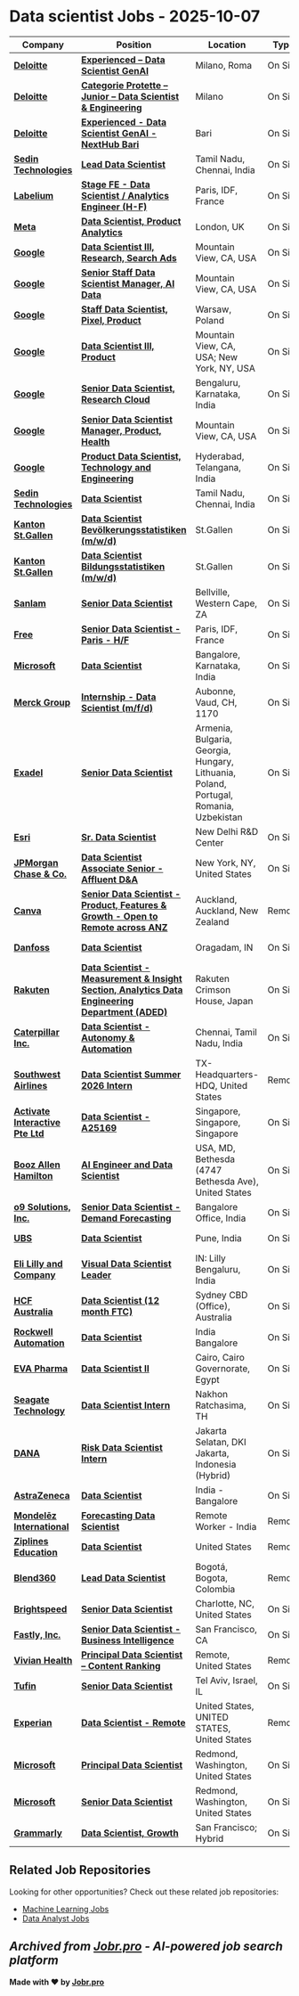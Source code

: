 # Data scientist Jobs - 2025-10-07

| Company | Position | Location | Type | Date |
| ------- | -------- | -------- | ---- | ------ |
| **[Deloitte](https://www.deloitte.com/)** | **[Experienced – Data Scientist GenAI](https://jobr.pro/job/29522053/experienced-data-scientist-genai?utm_source=github&utm_medium=repo&utm_campaign=github-data-science-jobs)** | Milano, Roma | On Site | Oct 07 |
| **[Deloitte](https://www.deloitte.com/)** | **[Categorie Protette – Junior – Data Scientist & Engineering](https://jobr.pro/job/29522034/categorie-protette-junior-data-scientist-engineering?utm_source=github&utm_medium=repo&utm_campaign=github-data-science-jobs)** | Milano | On Site | Oct 07 |
| **[Deloitte](https://www.deloitte.com/)** | **[Experienced - Data Scientist GenAI - NextHub Bari](https://jobr.pro/job/29521015/experienced-data-scientist-genai-nexthub-bari?utm_source=github&utm_medium=repo&utm_campaign=github-data-science-jobs)** | Bari | On Site | Oct 07 |
| **[Sedin Technologies](https://sedintechnologies.com/)** | **[Lead Data Scientist](https://jobr.pro/job/29532703/lead-data-scientist?utm_source=github&utm_medium=repo&utm_campaign=github-data-science-jobs)** | Tamil Nadu, Chennai, India | On Site | Oct 07 |
| **[Labelium](https://www.labelium.com)** | **[Stage FE - Data Scientist / Analytics Engineer (H-F)](https://jobr.pro/job/29520411/stage-fe-data-scientist-analytics-engineer-h-f?utm_source=github&utm_medium=repo&utm_campaign=github-data-science-jobs)** | Paris, IDF, France | On Site | Oct 07 |
| **[Meta](https://www.meta.com/)** | **[Data Scientist, Product Analytics](https://jobr.pro/job/29514649/data-scientist-product-analytics?utm_source=github&utm_medium=repo&utm_campaign=github-data-science-jobs)** | London, UK | On Site | Oct 07 |
| **[Google](https://www.google.com/)** | **[Data Scientist III, Research, Search Ads](https://jobr.pro/job/29513724/data-scientist-iii-research-search-ads?utm_source=github&utm_medium=repo&utm_campaign=github-data-science-jobs)** | Mountain View, CA, USA | On Site | Oct 07 |
| **[Google](https://www.google.com/)** | **[Senior Staff Data Scientist Manager, AI Data](https://jobr.pro/job/29513642/senior-staff-data-scientist-manager-ai-data?utm_source=github&utm_medium=repo&utm_campaign=github-data-science-jobs)** | Mountain View, CA, USA | On Site | Oct 07 |
| **[Google](https://www.google.com/)** | **[Staff Data Scientist, Pixel, Product](https://jobr.pro/job/29513624/staff-data-scientist-pixel-product?utm_source=github&utm_medium=repo&utm_campaign=github-data-science-jobs)** | Warsaw, Poland | On Site | Oct 07 |
| **[Google](https://www.google.com/)** | **[Data Scientist III, Product](https://jobr.pro/job/29513620/data-scientist-iii-product?utm_source=github&utm_medium=repo&utm_campaign=github-data-science-jobs)** | Mountain View, CA, USA; New York, NY, USA | On Site | Oct 07 |
| **[Google](https://www.google.com/)** | **[Senior Data Scientist, Research Cloud](https://jobr.pro/job/29513617/senior-data-scientist-research-cloud?utm_source=github&utm_medium=repo&utm_campaign=github-data-science-jobs)** | Bengaluru, Karnataka, India | On Site | Oct 07 |
| **[Google](https://www.google.com/)** | **[Senior Data Scientist Manager, Product, Health](https://jobr.pro/job/29513539/senior-data-scientist-manager-product-health?utm_source=github&utm_medium=repo&utm_campaign=github-data-science-jobs)** | Mountain View, CA, USA | On Site | Oct 07 |
| **[Google](https://www.google.com/)** | **[Product Data Scientist, Technology and Engineering](https://jobr.pro/job/29513288/product-data-scientist-technology-and-engineering?utm_source=github&utm_medium=repo&utm_campaign=github-data-science-jobs)** | Hyderabad, Telangana, India | On Site | Oct 07 |
| **[Sedin Technologies](https://sedintechnologies.com/)** | **[Data Scientist](https://jobr.pro/job/29532701/data-scientist?utm_source=github&utm_medium=repo&utm_campaign=github-data-science-jobs)** | Tamil Nadu, Chennai, India | On Site | Oct 07 |
| **[Kanton St.Gallen](https://www.sg.ch/)** | **[Data Scientist Bevölkerungsstatistiken (m/w/d)](https://jobr.pro/job/29506035/data-scientist-bevolkerungsstatistiken-mwd?utm_source=github&utm_medium=repo&utm_campaign=github-data-science-jobs)** | St.Gallen | On Site | Oct 07 |
| **[Kanton St.Gallen](https://www.sg.ch/)** | **[Data Scientist Bildungsstatistiken (m/w/d)](https://jobr.pro/job/29506030/data-scientist-bildungsstatistiken-mwd?utm_source=github&utm_medium=repo&utm_campaign=github-data-science-jobs)** | St.Gallen | On Site | Oct 07 |
| **[Sanlam](https://www.sanlamcloud.co.za)** | **[Senior Data Scientist](https://jobr.pro/job/29501992/senior-data-scientist?utm_source=github&utm_medium=repo&utm_campaign=github-data-science-jobs)** | Bellville, Western Cape, ZA | On Site | Oct 07 |
| **[Free](https://etre-free.fr)** | **[Senior Data Scientist - Paris - H/F](https://jobr.pro/job/29520436/senior-data-scientist-paris-hf?utm_source=github&utm_medium=repo&utm_campaign=github-data-science-jobs)** | Paris, IDF, France | On Site | Oct 07 |
| **[Microsoft](https://www.microsoft.com/)** | **[Data Scientist](https://jobr.pro/job/29515257/data-scientist?utm_source=github&utm_medium=repo&utm_campaign=github-data-science-jobs)** | Bangalore, Karnataka, India | On Site | Oct 07 |
| **[Merck Group](https://www.merckgroup.com/)** | **[Internship - Data Scientist (m/f/d)](https://jobr.pro/job/29481517/internship-data-scientist-mfd?utm_source=github&utm_medium=repo&utm_campaign=github-data-science-jobs)** | Aubonne, Vaud, CH, 1170 | On Site | Oct 07 |
| **[Exadel](https://exadel.com/)** | **[Senior Data Scientist](https://jobr.pro/job/29483950/senior-data-scientist?utm_source=github&utm_medium=repo&utm_campaign=github-data-science-jobs)** | Armenia, Bulgaria, Georgia, Hungary, Lithuania, Poland, Portugal, Romania, Uzbekistan | On Site | Oct 07 |
| **[Esri](https://www.esri.com/)** | **[Sr. Data Scientist](https://jobr.pro/job/29474485/sr-data-scientist?utm_source=github&utm_medium=repo&utm_campaign=github-data-science-jobs)** | New Delhi R&D Center | On Site | Oct 07 |
| **[JPMorgan Chase & Co.](https://www.jpmorganchase.com/)** | **[Data Scientist Associate Senior - Affluent D&A](https://jobr.pro/job/29521921/data-scientist-associate-senior-affluent-da?utm_source=github&utm_medium=repo&utm_campaign=github-data-science-jobs)** | New York, NY, United States | On Site | Oct 07 |
| **[Canva](https://www.canva.com)** | **[Senior Data Scientist - Product, Features & Growth - Open to Remote across ANZ](https://jobr.pro/job/29492136/senior-data-scientist-product-features-growth-open-to-remote-across-anz?utm_source=github&utm_medium=repo&utm_campaign=github-data-science-jobs)** | Auckland, Auckland, New Zealand | Remote | Oct 07 |
| **[Danfoss](https://www.danfoss.com)** | **[Data Scientist](https://jobr.pro/job/29478851/data-scientist?utm_source=github&utm_medium=repo&utm_campaign=github-data-science-jobs)** | Oragadam, IN | On Site | Oct 07 |
| **[Rakuten](https://corp.rakuten.co.jp/)** | **[Data Scientist - Measurement & Insight Section, Analytics Data Engineering Department (ADED)](https://jobr.pro/job/29471773/data-scientist-measurement-insight-section-analytics-data-engineering-department-aded?utm_source=github&utm_medium=repo&utm_campaign=github-data-science-jobs)** | Rakuten Crimson House, Japan | On Site | Oct 07 |
| **[Caterpillar Inc.](https://www.caterpillar.com/)** | **[Data Scientist - Autonomy & Automation](https://jobr.pro/job/29475516/data-scientist-autonomy-automation?utm_source=github&utm_medium=repo&utm_campaign=github-data-science-jobs)** | Chennai, Tamil Nadu, India | On Site | Oct 07 |
| **[Southwest Airlines](https://www.southwest.com/)** | **[Data Scientist Summer 2026 Intern](https://jobr.pro/job/29529795/data-scientist-summer-2026-intern?utm_source=github&utm_medium=repo&utm_campaign=github-data-science-jobs)** | TX-Headquarters-HDQ, United States | Remote | Oct 07 |
| **[Activate Interactive Pte Ltd](https://www.activate.sg/)** | **[Data Scientist - A25169](https://jobr.pro/job/29519736/data-scientist-a25169?utm_source=github&utm_medium=repo&utm_campaign=github-data-science-jobs)** | Singapore, Singapore, Singapore | On Site | Oct 07 |
| **[Booz Allen Hamilton](https://www.boozallen.com/)** | **[AI Engineer and Data Scientist](https://jobr.pro/job/29535537/ai-engineer-and-data-scientist?utm_source=github&utm_medium=repo&utm_campaign=github-data-science-jobs)** | USA, MD, Bethesda (4747 Bethesda Ave), United States | On Site | Oct 07 |
| **[o9 Solutions, Inc.](https://o9solutions.com/)** | **[Senior Data Scientist - Demand Forecasting](https://jobr.pro/job/29525132/senior-data-scientist-demand-forecasting?utm_source=github&utm_medium=repo&utm_campaign=github-data-science-jobs)** | Bangalore Office, India | On Site | Oct 07 |
| **[UBS](https://www.ubs.com/)** | **[Data Scientist](https://jobr.pro/job/29524857/data-scientist?utm_source=github&utm_medium=repo&utm_campaign=github-data-science-jobs)** | Pune, India | On Site | Oct 07 |
| **[Eli Lilly and Company](https://www.lilly.com/)** | **[Visual Data Scientist Leader](https://jobr.pro/job/29538282/visual-data-scientist-leader?utm_source=github&utm_medium=repo&utm_campaign=github-data-science-jobs)** | IN: Lilly Bengaluru, India | On Site | Oct 07 |
| **[HCF Australia](https://www.hcf.com.au/)** | **[Data Scientist (12 month FTC)](https://jobr.pro/job/29530299/data-scientist-12-month-ftc?utm_source=github&utm_medium=repo&utm_campaign=github-data-science-jobs)** | Sydney CBD (Office), Australia | On Site | Oct 07 |
| **[Rockwell Automation](https://www.rockwellautomation.com/)** | **[Data Scientist](https://jobr.pro/job/29506702/data-scientist?utm_source=github&utm_medium=repo&utm_campaign=github-data-science-jobs)** | India Bangalore | On Site | Oct 07 |
| **[EVA Pharma](https://www.evapharma.com/)** | **[Data Scientist II](https://jobr.pro/job/29514635/data-scientist-ii?utm_source=github&utm_medium=repo&utm_campaign=github-data-science-jobs)** | Cairo, Cairo Governorate, Egypt | On Site | Oct 07 |
| **[Seagate Technology](https://www.seagate.com/)** | **[Data Scientist Intern](https://jobr.pro/job/29504039/data-scientist-intern?utm_source=github&utm_medium=repo&utm_campaign=github-data-science-jobs)** | Nakhon Ratchasima, TH | On Site | Oct 07 |
| **[DANA](https://www.dana.id/)** | **[Risk Data Scientist Intern](https://jobr.pro/job/29499916/risk-data-scientist-intern?utm_source=github&utm_medium=repo&utm_campaign=github-data-science-jobs)** | Jakarta Selatan, DKI Jakarta, Indonesia (Hybrid) | On Site | Oct 07 |
| **[AstraZeneca](https://www.astrazeneca.com/)** | **[Data Scientist](https://jobr.pro/job/29499512/data-scientist?utm_source=github&utm_medium=repo&utm_campaign=github-data-science-jobs)** | India - Bangalore | On Site | Oct 07 |
| **[Mondelēz International](https://www.mondelezinternational.com/)** | **[Forecasting Data Scientist](https://jobr.pro/job/29539462/forecasting-data-scientist?utm_source=github&utm_medium=repo&utm_campaign=github-data-science-jobs)** | Remote Worker - India | Remote | Oct 07 |
| **[Ziplines Education](https://www.ziplines.com/)** | **[Data Scientist](https://jobr.pro/job/29481420/data-scientist?utm_source=github&utm_medium=repo&utm_campaign=github-data-science-jobs)** | United States | Remote | Oct 06 |
| **[Blend360](https://blend360.com)** | **[Lead Data Scientist](https://jobr.pro/job/29466495/lead-data-scientist?utm_source=github&utm_medium=repo&utm_campaign=github-data-science-jobs)** | Bogotá, Bogota, Colombia | Remote | Oct 06 |
| **[Brightspeed](https://brightspeed.com)** | **[Senior Data Scientist](https://jobr.pro/job/29466497/senior-data-scientist?utm_source=github&utm_medium=repo&utm_campaign=github-data-science-jobs)** | Charlotte, NC, United States | On Site | Oct 06 |
| **[Fastly, Inc.](https://www.fastly.com/)** | **[Senior Data Scientist - Business Intelligence](https://jobr.pro/job/29477009/senior-data-scientist-business-intelligence?utm_source=github&utm_medium=repo&utm_campaign=github-data-science-jobs)** | San Francisco, CA | On Site | Oct 06 |
| **[Vivian Health](https://www.vivian.com)** | **[Principal Data Scientist – Content Ranking](https://jobr.pro/job/29472904/principal-data-scientist-content-ranking?utm_source=github&utm_medium=repo&utm_campaign=github-data-science-jobs)** | Remote, United States | Remote | Oct 06 |
| **[Tufin](https://www.tufin.com/)** | **[Senior Data Scientist](https://jobr.pro/job/29536062/senior-data-scientist?utm_source=github&utm_medium=repo&utm_campaign=github-data-science-jobs)** | Tel Aviv, Israel, IL | On Site | Oct 06 |
| **[Experian](https://www.experian.com/)** | **[Data Scientist - Remote](https://jobr.pro/job/29466507/data-scientist-remote?utm_source=github&utm_medium=repo&utm_campaign=github-data-science-jobs)** | United States, UNITED STATES, United States | Remote | Oct 06 |
| **[Microsoft](https://www.microsoft.com/)** | **[Principal Data Scientist](https://jobr.pro/job/29515532/principal-data-scientist?utm_source=github&utm_medium=repo&utm_campaign=github-data-science-jobs)** | Redmond, Washington, United States | On Site | Oct 06 |
| **[Microsoft](https://www.microsoft.com/)** | **[Senior Data Scientist](https://jobr.pro/job/29515535/senior-data-scientist?utm_source=github&utm_medium=repo&utm_campaign=github-data-science-jobs)** | Redmond, Washington, United States | On Site | Oct 06 |
| **[Grammarly](https://www.grammarly.com/)** | **[Data Scientist, Growth](https://jobr.pro/job/29471180/data-scientist-growth?utm_source=github&utm_medium=repo&utm_campaign=github-data-science-jobs)** | San Francisco; Hybrid | On Site | Oct 06 |

## Related Job Repositories

Looking for other opportunities? Check out these related job repositories:

- [Machine Learning Jobs](https://github.com/jobs-jobr-pro/Machine-Learning-Jobs)
- [Data Analyst Jobs](https://github.com/jobs-jobr-pro/Data-Analyst-Jobs)



*Archived from [Jobr.pro](https://jobr.pro?utm_source=github&utm_medium=repo&utm_campaign=github-data-science-jobs) - AI-powered job search platform*
---

**Made with ❤️ by [Jobr.pro](https://jobr.pro?utm_source=github&utm_medium=repo&utm_campaign=github-data-science-jobs)**